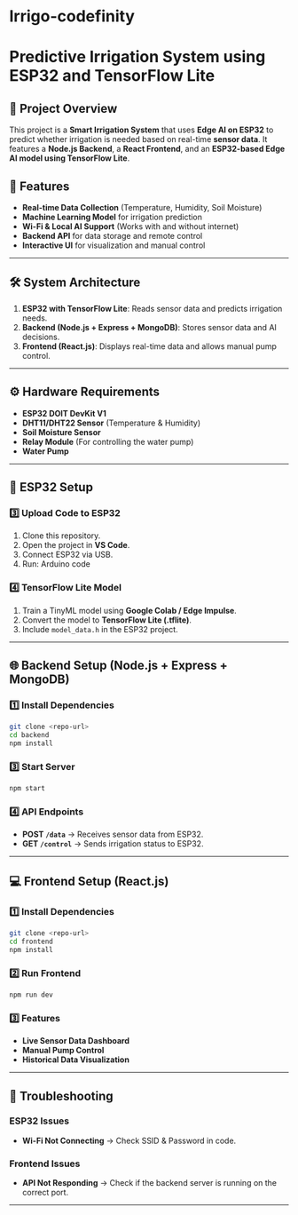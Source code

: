 # Irrigo-codefinity

# Predictive Irrigation System using ESP32 and TensorFlow Lite

## 📌 Project Overview

This project is a **Smart Irrigation System** that uses **Edge AI on ESP32** to predict whether irrigation is needed based on real-time **sensor data**. It features a **Node.js Backend**, a **React Frontend**, and an **ESP32-based Edge AI model using TensorFlow Lite**.

## 🚀 Features

- **Real-time Data Collection** (Temperature, Humidity, Soil Moisture)
- **Machine Learning Model** for irrigation prediction
- **Wi-Fi & Local AI Support** (Works with and without internet)
- **Backend API** for data storage and remote control
- **Interactive UI** for visualization and manual control

---

## 🛠️ System Architecture

1. **ESP32 with TensorFlow Lite**: Reads sensor data and predicts irrigation needs.
2. **Backend (Node.js + Express + MongoDB)**: Stores sensor data and AI decisions.
3. **Frontend (React.js)**: Displays real-time data and allows manual pump control.

---

## ⚙️ Hardware Requirements

- **ESP32 DOIT DevKit V1**
- **DHT11/DHT22 Sensor** (Temperature & Humidity)
- **Soil Moisture Sensor**
- **Relay Module** (For controlling the water pump)
- **Water Pump**

---

## 📌 ESP32 Setup

### 3️⃣ Upload Code to ESP32

1. Clone this repository.
2. Open the project in **VS Code**.
3. Connect ESP32 via USB.
4. Run:
   Arduino code

### 4️⃣ TensorFlow Lite Model

1. Train a TinyML model using **Google Colab / Edge Impulse**.
2. Convert the model to **TensorFlow Lite (.tflite)**.
3. Include `model_data.h` in the ESP32 project.

---

## 🌐 Backend Setup (Node.js + Express + MongoDB)

### 1️⃣ Install Dependencies

```sh
git clone <repo-url>
cd backend
npm install
```

### 3️⃣ Start Server

```sh
npm start
```

### 4️⃣ API Endpoints

- **POST `/data`** → Receives sensor data from ESP32.
- **GET `/control`** → Sends irrigation status to ESP32.

---

## 💻 Frontend Setup (React.js)

### 1️⃣ Install Dependencies

```sh
git clone <repo-url>
cd frontend
npm install
```

### 2️⃣ Run Frontend

```sh
npm run dev
```

### 3️⃣ Features

- **Live Sensor Data Dashboard**
- **Manual Pump Control**
- **Historical Data Visualization**

---

## 🔧 Troubleshooting

### ESP32 Issues

- **Wi-Fi Not Connecting** → Check SSID & Password in code.

### Frontend Issues

- **API Not Responding** → Check if the backend server is running on the correct port.

---
